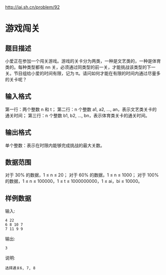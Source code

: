 <http://iai.sh.cn/problem/92>

# 游戏闯关
## 题目描述
小爱正在参加一个闯关游戏。游戏的关卡分为两类，一种是文艺类的，一种是体育类的。每种类型都有 nn 关，必须通过同类型的前一关，才能挑战该类型的下一关。节目组给小爱的时间有限，记为 tt。请问如何才能在有限的时间内通过尽量多的关卡呢？

## 输入格式
第一行：两个整数 n 和 t；
第二行：n 个整数 a1, a2, ..., an，表示文艺类关卡的通关时间；
第三行：n 个整数 b1, b2, ..., bn，表示体育类关卡的通关时间。

## 输出格式
单个整数：表示在时限内能够完成挑战的最大关数。

## 数据范围
对于 30% 的数据，1 ≤ n ≤ 20；
对于 60% 的数据，1 ≤ n ≤ 1000；
对于 100% 的数据，1 ≤ n ≤ 100000，1 ≤ t ≤ 1000000000，1 ≤ ai，bi ≤ 10000。
## 样例数据
输入:

```
4 22
6 8 10 7 
7 11 9 9
```

输出:

```
3
```

说明:

```
选择通关6, 7, 8
```